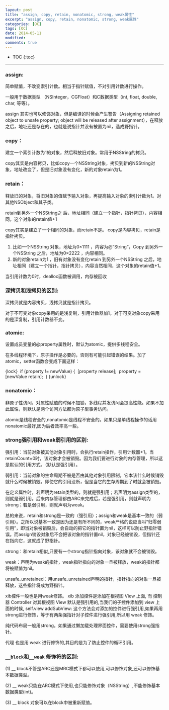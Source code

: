 ```yaml
---
layout: post
title: "assign, copy, retain, nonatomic, strong, weak属性"
excerpt: "assign, copy, retain, nonatomic, strong, weak属性"
categories: [OC]
tags: [OC]
date: 2014-05-11 
modified: 
comments: true
---
```


* TOC
{:toc}
---

### assign:

简单赋值，不改变索引计数。相当于指针赋值，不对引用计数进行操作。

一般用于数据类型 （NSInteger，CGFloat）和C数据类型（int, float, double, char, 等等）。

assign 其实也可以修饰对象，但是编译的时候会产生警告（Assigning retained object to unsafe property; object will be released after assignment），在释放之后，地址还是存在的，也就是说指针并没有被置为nil，造成野指针。

### copy：

建立一个索引计数为1的对象，然后释放旧对象。常用于NSString的拷贝。

copy其实是内容拷贝，比如copy一个NSString对象，拷贝到新的NSString对象，地址改变了，但是旧对象没有变化，新的对象retain为1。

### retain：

释放旧的对象，将旧对象的值赋予输入对象，再提高输入对象的索引计数为1。对其他NSObject和其子类。

retain到另外一个NSString之 后，地址相同（建立一个指针，指针拷贝），内容相同，这个对象的retain值+1

copy其实是建立了一个相同的对象，而retain不是。 copy是内容拷贝，retain是指针拷贝。

1. 比如一个NSString 对象，地址为0×1111 ，内容为@”String”，Copy 到另外一个NSString 之后，地址为0×2222 ，内容相同。
2. 新的对象retain为1 ，旧有对象没有变化retain 到另外一个NSString 之后，地址相同（建立一个指针，指针拷贝），内容当然相同，这个对象的retain值+1。

当引用计数为0时，dealloc函数被调用，内存被回收

### 深拷贝和浅拷贝的区别:

深拷贝就是内容拷贝，浅拷贝就是指针拷贝。

对于不可变对象copy采用的是浅复制，引用计数器加1。对于可变对象copy采用的是深复制，引用计数器不变。

### atomic:

设置成员变量的@property属性时，默认为atomic，提供多线程安全。

在多线程环境下，原子操作是必要的，否则有可能引起错误的结果。加了atomic，setter函数会变成下面这样：

   {lock}
​     if (property != newValue) {
​      [property release];
​       property = [newValue retain];
​     }
   {unlock}

### nonatomic：

非原子性访问，对属性赋值的时候不加锁，多线程并发访问会提高性能。如果不加此属性，则默认是两个访问方法都为原子型事务访问。

atomic是线程安全的,nonatomic是线程不安全的。如果只是单线程操作的话用nonatomic最好,因为后者效率高一些。

### strong强引用和weak弱引用的区别:

强引用：当前对象被其他对象引用时，会执行retain操作，引用计数器+1。当retainCount=0时，该对象才会被销毁。因为我们要进行对象的内存管理，所以这是默认的引用方式。（默认是强引用）。

弱引用：当前对象的生命周期不被是否由其他对象引用限制，它本该什么时候销毁就什么时候被销毁。即使它的引用没断，但是当它的生存周期到了时就会被销毁。

在定义属性时，若声明为retain类型的，则就是强引用；若声明为assign类型的，则就是弱引用。后来内存管理都由ARC来完成后，若是强引用，则就声明为strong；若是弱引用，则就声明为weak。

总的来说，retain和strong是一致的（强引用）；assign和weak是基本一致的（弱引用）。之所以说基本一致是因为还是有所不同的，weak严格的说应当叫“归零弱引用”，即当对象被销毁后，会自动的把它的指针置为nil，这样可以防止野指针错误。而assign销毁对象后不会把该对象的指针置nil，对象已经被销毁，但指针还在指向它，这就成了野指针。

strong：和retain相似,只要有一个strong指针指向对象，该对象就不会被销毁。

weak：声明为weak的指针，weak指针指向的对象一旦被释放，weak的指针都将被赋值为nil。

unsafe_unretained：用unsafe_unretained声明的指针，指针指向的对象一旦被释放，这些指针将成为野指针。

xib控件一般也是用weak修饰。 xib 添加控件是添加在根视图 View 上面, 而 控制器 Controller 对其根视图 View 默认是强引用的,当我们的子控件添加到 view 上面的时候, self.view addSubView: 这个方法会对添加的控件进行强引用,如果再用strong进行修饰，等于有两条强指针对子控件进行强引用,所以用 weak 修饰。

纯代码布局一般用strong。如果通过懒加载处理界面控件，需要使用strong强指针。

代理 也是用 weak 进行修饰的,其目的是为了防止控件的循环引用。

### `__block`和`__weak` 修饰符的区别:

 (1) __ block不管是ARC还是MRC模式下都可以使用,可以修饰对象,还可以修饰基本数据类型。

 (2) __ weak只能在ARC模式下使用,也只能修饰对象（NSString）,不能修饰基本数据类型(int)。

(3) __ block 对象可以在block中被重新赋值。




